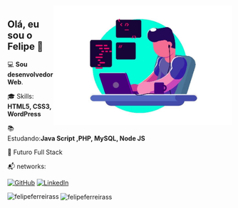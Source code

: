 <img src="./img/developer.jpg" min-width="400px" max-width="400px" width="400px" align="right" alt="Developer">

<h2 align="left">Olá, eu sou o Felipe 👋</h1>
<p align=left>💻 <strong>Sou desenvolvedor Web</strong>.</p>
<p align="left">🎓 Skills: <strong>HTML5, CSS3, WordPress</strong></p>
<p align="left">📚 Estudando:<strong>Java Script ,PHP, MySQL, Node JS</strong></p>
<p align="left">🎯 Futuro Full Stack</p>
<p align="left">📬 networks: </p>

<p align="left">
  <a href="https://github.com/FelipeFerreiraSS"><img src="https://img.shields.io/badge/-GitHub-000?style=flat-square&logo=Github&logoColor=white&link" alt="GitHub"></a>
  <a href="https://www.linkedin.com/in/felipe-ferreira-dev/"><img src="https://img.shields.io/badge/LinkedIn-%230077B5.svg?&style=flat-square&logo=linkedin&logoColor=white" alt="LinkedIn">
  </a>
</p>

<p><img align="left" src="https://github-readme-stats.vercel.app/api/top-langs?username=felipeferreirass&show_icons=true&theme=dark&hide_border=true&cache_seconds=1800&locale=en&layout=compact" alt="felipeferreirass" /></p>

<p>&nbsp;<img align="center" src="https://github-readme-stats.vercel.app/api?username=felipeferreirass&show_icons=true&theme=dark&hide_border=true&cache_seconds=1800&locale=en" alt="felipeferreirass" /></p>